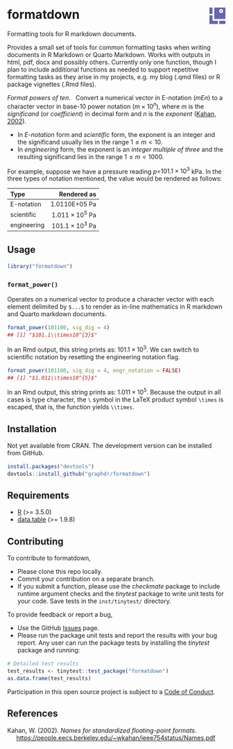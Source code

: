 
<!-- Edit README.Rmd (not README.md) -->

<br>

# formatdown <img src="man/figures/logo.png" align="right" height="40px" style="float:right; height:40px;">

Formatting tools for R markdown documents.

Provides a small set of tools for common formatting tasks when writing
documents in R Markdown or Quarto Markdown. Works with outputs in html,
pdf, docx and possibly others. Currently only one function, though I
plan to include additional functions as needed to support repetitive
formatting tasks as they arise in my projects, e.g. my blog (.qmd files)
or R package vignettes (.Rmd files).

*Format powers of ten.*   Convert a numerical vector in E-notation
(*mEn*) to a character vector in base-10 power notation
$(m \times 10^n)$, where $m$ is the *significand* (or *coefficient*) in
decimal form and $n$ is the *exponent* ([Kahan, 2002](#ref-Kahan:2002)).

- In *E-notation* form and *scientific* form, the exponent is an integer
  and the significand usually lies in the range $1 \leq m < 10$.
- In *engineering* form, the exponent is an *integer multiple of three*
  and the resulting significand lies in the range $1 \leq m < 1000$.

For example, suppose we have a pressure reading $p =$$101.1\times10^{3}$
kPa. In the three types of notation mentioned, the value would be
rendered as follows:

| Type        |            Rendered as |
|:------------|-----------------------:|
| E-notation  |          1.0110E+05 Pa |
| scientific  | $1.011\times10^{5}$ Pa |
| engineering | $101.1\times10^{3}$ Pa |

## Usage

``` r
library("formatdown")
```

### `format_power()`

Operates on a numerical vector to produce a character vector with each
element delimited by `$...$` to render as in-line mathematics in R
markdown and Quarto markdown documents.

``` r
format_power(101100, sig_dig = 4)
## [1] "$101.1\\times10^{3}$"
```

In an Rmd output, this string prints as: $101.1\times10^{3}$. We can
switch to scientific notation by resetting the engineering notation
flag.

``` r
format_power(101100, sig_dig = 4, engr_notation = FALSE)
## [1] "$1.011\\times10^{5}$"
```

In an Rmd output, this string prints as: $1.011\times10^{5}$. Because
the output in all cases is type character, the `\` symbol in the LaTeX
product symbol `\times` is escaped, that is, the function yields
`\\times`.

## Installation

Not yet available from CRAN. The development version can be installed
from GitHub.

``` r
install.packages("devtools")
devtools::install_github("graphdr/formatdown")
```

## Requirements

- <a href="https://www.r-project.org/" target="_blank">R</a> (\>= 3.5.0)
- <a href="https://rdatatable.gitlab.io/data.table/"
  target="_blank">data.table</a> (\>= 1.9.8)

## Contributing

To contribute to formatdown,

- Please clone this repo locally.  
- Commit your contribution on a separate branch.
- If you submit a function, please use the *checkmate* package to
  include runtime argument checks and the *tinytest* package to write
  unit tests for your code. Save tests in the `inst/tinytest/`
  directory.

To provide feedback or report a bug,

- Use the GitHub <a href="https://github.com/graphdr/formatdown/issues">
  Issues</a> page.
- Please run the package unit tests and report the results with your bug
  report. Any user can run the package tests by installing the
  *tinytest* package and running:

``` r
# Detailed test results
test_results <- tinytest::test_package("formatdown")
as.data.frame(test_results)
```

Participation in this open source project is subject to a [Code of
Conduct](CONDUCT.html).

## References

<div id="refs" class="references csl-bib-body hanging-indent"
line-spacing="2">

<div id="ref-Kahan:2002" class="csl-entry">

Kahan, W. (2002). *Names for standardized floating-point formats*.
<https://people.eecs.berkeley.edu/~wkahan/ieee754status/Names.pdf>

</div>

</div>

